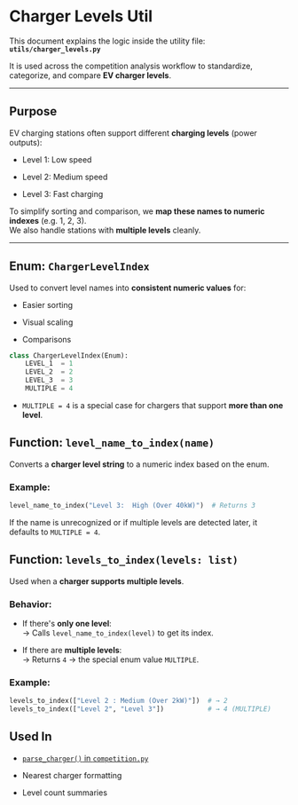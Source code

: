 # Charger Levels Util

This document explains the logic inside the utility file:  
 **`utils/charger_levels.py`**

It is used across the competition analysis workflow to standardize, categorize, and compare **EV charger levels**.

---

##  Purpose

EV charging stations often support different **charging levels** (power outputs):

- Level 1: Low speed

- Level 2: Medium speed

- Level 3: Fast charging    

To simplify sorting and comparison, we **map these names to numeric indexes** (e.g. 1, 2, 3).  
We also handle stations with **multiple levels** cleanly.

---

##  Enum: `ChargerLevelIndex`

Used to convert level names into **consistent numeric values** for:

- Easier sorting

- Visual scaling
  
- Comparisons

```python
class ChargerLevelIndex(Enum):
    LEVEL_1  = 1
    LEVEL_2  = 2
    LEVEL_3  = 3
    MULTIPLE = 4
```

- `MULTIPLE = 4` is a special case for chargers that support **more than one level**.

##  Function: `level_name_to_index(name)`

Converts a **charger level string** to a numeric index based on the enum.

### Example:

```python
level_name_to_index("Level 3:  High (Over 40kW)")  # Returns 3
```

If the name is unrecognized or if multiple levels are detected later, it defaults to `MULTIPLE = 4`.

## Function: `levels_to_index(levels: list)`

Used when a **charger supports multiple levels**.
### Behavior:

- If there's **only one level**:  
    → Calls `level_name_to_index(level)` to get its index.

- If there are **multiple levels**:  
    → Returns `4` → the special enum value `MULTIPLE`. 

### Example:

```python
levels_to_index(["Level 2 : Medium (Over 2kW)"])  # → 2
levels_to_index(["Level 2", "Level 3"])           # → 4 (MULTIPLE)
```

##  Used In

- [`parse_charger()` in `competition.py`](competition_service.md#parse_chargerchargers)

- Nearest charger formatting

- Level count summaries